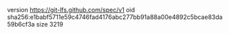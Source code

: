 version https://git-lfs.github.com/spec/v1
oid sha256:e1babf5711e59c4746fad4176abc277bb91a88a00e4892c5bcae83da59b6cf3a
size 3219
